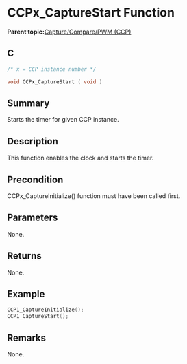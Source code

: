# CCPx\_CaptureStart Function

**Parent topic:**[Capture/Compare/PWM \(CCP\)](GUID-615BEA57-7216-4351-87D8-94C8B0BF6E7D.md)

## C

```c
/* x = CCP instance number */

void CCPx_CaptureStart ( void )
```

## Summary

Starts the timer for given CCP instance.

## Description

This function enables the clock and starts the timer.

## Precondition

CCPx\_CaptureInitialize\(\) function must have been called first.

## Parameters

None.

## Returns

None.

## Example

```c
CCP1_CaptureInitialize();
CCP1_CaptureStart();
```

## Remarks

None.

